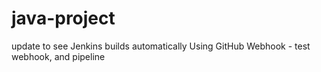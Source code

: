# java-project
update to see Jenkins builds automatically
Using GitHub Webhook - test webhook, and pipeline
